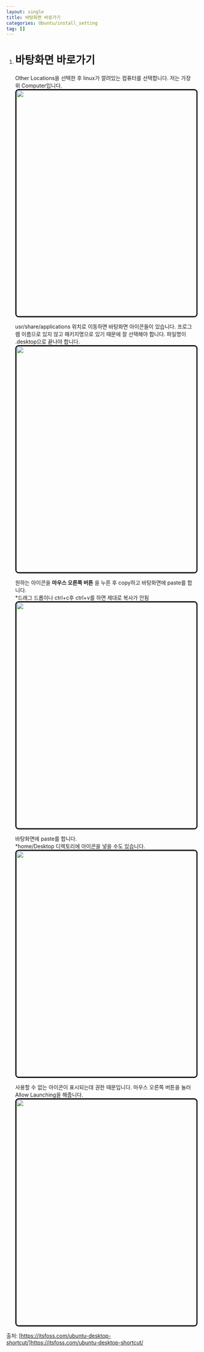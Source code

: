 ```yaml
---
layout: single
title: 바탕화면 바로가기
categories: Ubuntu/install_setting
tag: []
---        
```


1. # 바탕화면 바로가기 
    Other Locations을 선택한 후 linux가 깔려있는 컴퓨터를 선택합니다. 저는 가장 위 Computer입니다.  
    <img src="../../imgs/gitblog/install_setting/desktop_icon_otherlocations.png" style="border:3px solid black;border-radius:9px;width:600px">   
     
    usr/share/applications 위치로 이동하면 바탕화면 아이콘들이 있습니다. 프로그램 이름으로 있지 않고 패키지명으로 있기 때문에 잘 선택해야 합니다. 파일명이 .desktop으로 끝나야 합니다.  
    <img src="../../imgs/gitblog/install_setting/desktop_icon_otherlocations_2.png" style="border:3px solid black;border-radius:9px;width:600px">   
    
    원하는 아이콘을 __마우스 오른쪽 버튼__ 을 누른 후 copy하고 바탕화면에 paste를 합니다.   
    *드래그 드롭이나 ctrl+c후 ctrl+v를 하면 제대로 복사가 안됨
    <img src="../../imgs/gitblog/install_setting/desktop_icon_desktop_cp.png" style="border:3px solid black;border-radius:9px;width:600px">  
    
    바탕화면에 paste를 합니다.   
    *home/Desktop 디렉토리에 아이콘을 넣을 수도 있습니다.
    <img src="../../imgs/gitblog/install_setting/desktop_icon_desktop_cp_2.png" style="border:3px solid black;border-radius:9px;width:600px">   

    사용할 수 없는 아이콘이 표시되는데 권한 때문입니다. 마우스 오른쪽 버튼을 눌러 Allow Launching을 해줍니다.
    <img src="../../imgs/gitblog/install_setting/desktop_icon_desktop_cp_3.png" style="border:3px solid black;border-radius:9px;width:600px">   

출처: [https://itsfoss.com/ubuntu-desktop-shortcut/]https://itsfoss.com/ubuntu-desktop-shortcut/ 
